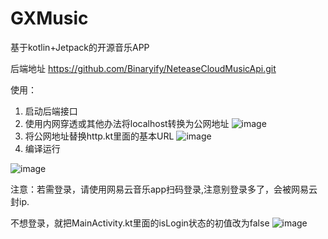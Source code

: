 # GXMusic
基于kotlin+Jetpack的开源音乐APP

后端地址 https://github.com/Binaryify/NeteaseCloudMusicApi.git


使用：
1. 启动后端接口
2. 使用内网穿透或其他办法将localhost转换为公网地址
 ![image](https://github.com/Gashi-JR/GXMusic/assets/130421716/344a3397-4b61-4aad-b08d-48180f1d721f)
3. 将公网地址替换http.kt里面的基本URL
  ![image](https://github.com/Gashi-JR/GXMusic/assets/130421716/12775abf-d0a8-4bdb-be1d-769c46edcb7b)
4. 编译运行

![image](https://github.com/Gashi-JR/GXMusic/assets/130421716/d2c491b1-e210-4ddb-8c62-0d0b2004e28e)

 
  
  注意：若需登录，请使用网易云音乐app扫码登录,注意别登录多了，会被网易云封ip.
  
  不想登录，就把MainActivity.kt里面的isLogin状态的初值改为false
      ![image](https://github.com/Gashi-JR/GXMusic/assets/130421716/67023495-b823-420f-9c08-2a8f3d67555a)
